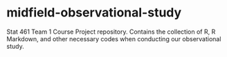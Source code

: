 # midfield-observational-study
Stat 461 Team 1 Course Project repository.  Contains the collection of R, R Markdown, and other necessary codes when conducting our observational study.

